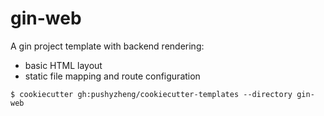 # gin-web

A gin project template with backend rendering: 
- basic HTML layout
- static file mapping and route configuration

```shell
$ cookiecutter gh:pushyzheng/cookiecutter-templates --directory gin-web
```